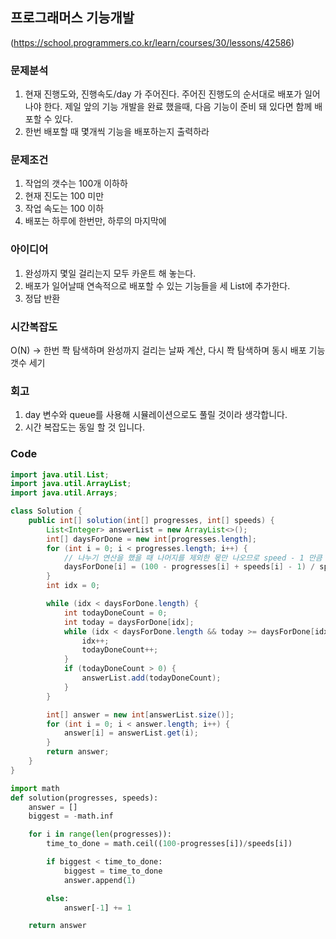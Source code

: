 ## 프로그래머스 기능개발

(https://school.programmers.co.kr/learn/courses/30/lessons/42586)

### 문제분석

1. 현재 진행도와, 진행속도/day 가 주어진다. 주어진 진행도의 순서대로 배포가 일어나야 한다. 제일 앞의 기능 개발을 완료 했을때, 다음 기능이 준비 돼 있다면 함께 배포할 수 있다.
2. 한번 배포할 때 몇개씩 기능을 배포하는지 출력하라

### 문제조건

1. 작업의 갯수는 100개 이하하
2. 현재 진도는 100 미만
3. 작업 속도는 100 이하
4. 배포는 하루에 한번만, 하루의 마지막에

### 아이디어

1. 완성까지 몇일 걸리는지 모두 카운트 해 놓는다.
2. 배포가 일어날때 연속적으로 배포할 수 있는 기능들을 세 List에 추가한다.
3. 정답 반환

### 시간복잡도

O(N) -> 한번 쫙 탐색하며 완성까지 걸리는 날짜 계산, 다시 쫙 탐색하며 동시 배포 기능 갯수 세기

### 회고

1. day 변수와 queue를 사용해 시뮬레이션으로도 풀릴 것이라 생각합니다.
2. 시간 복잡도는 동일 할 것 입니다.

### Code

```java
import java.util.List;
import java.util.ArrayList;
import java.util.Arrays;

class Solution {
    public int[] solution(int[] progresses, int[] speeds) {
        List<Integer> answerList = new ArrayList<>();
        int[] daysForDone = new int[progresses.length];
        for (int i = 0; i < progresses.length; i++) {
            // 나누기 연산을 했을 때 나머지를 제외한 몫만 나오므로 speed - 1 만큼 더해준다.
            daysForDone[i] = (100 - progresses[i] + speeds[i] - 1) / speeds[i];
        }
        int idx = 0;

        while (idx < daysForDone.length) {
            int todayDoneCount = 0;
            int today = daysForDone[idx];
            while (idx < daysForDone.length && today >= daysForDone[idx]) {
                idx++;
                todayDoneCount++;
            }
            if (todayDoneCount > 0) {
                answerList.add(todayDoneCount);
            }
        }

        int[] answer = new int[answerList.size()];
        for (int i = 0; i < answer.length; i++) {
            answer[i] = answerList.get(i);
        }
        return answer;
    }
}
```

```python
import math
def solution(progresses, speeds):
    answer = []
    biggest = -math.inf

    for i in range(len(progresses)):
        time_to_done = math.ceil((100-progresses[i])/speeds[i])

        if biggest < time_to_done:
            biggest = time_to_done
            answer.append(1)

        else:
            answer[-1] += 1

    return answer
```
